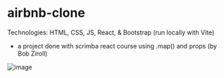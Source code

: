 # airbnb-clone

Technologies: HTML, CSS, JS, React, & Bootstrap (run locally with Vite)

- a project done with scrimba react course using .map() and props (by Bob Ziroll)

![image](https://user-images.githubusercontent.com/75360198/218777972-bd2a3c24-b1c5-4a09-84c6-22be4938ae5d.png)

